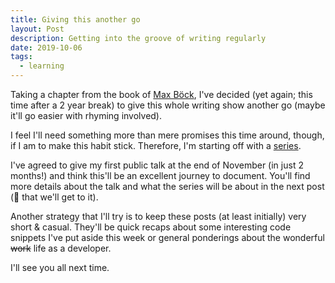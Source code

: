 ```yaml
---
title: Giving this another go
layout: Post
description: Getting into the groove of writing regularly
date: 2019-10-06
tags:
  - learning
---
```


Taking a chapter from the book of [Max Böck](https://mxb.dev/blog/good-enough/),
I've decided (yet again; this time after a 2 year break) to give this
whole writing show another go (maybe it'll go easier with rhyming involved).

I feel I'll need something more than mere promises this time around, though, if
I am to make this habit stick. Therefore, I'm starting off with a
[series](/thoughts/open-your-mouth-part-1).

I've agreed to give my first public talk at the end of November (in just 2 months!)
and think this'll be an excellent journey to document. You'll find more details
about the talk and what the series will be about in the next post (🤞 that we'll
get to it).

Another strategy that I'll try is to keep these posts (at least initially) very
short & casual. They'll be quick recaps about some interesting code
snippets I've put aside this week or general ponderings about the wonderful
~~work~~ life as a developer.

I'll see you all next time.

